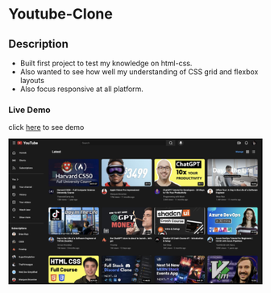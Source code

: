 # Youtube-Clone

## Description

<ul>
  <li>Built first project to test my knowledge on html-css.</li>
  <li>Also wanted to see how well my understanding of CSS grid and flexbox layouts</li>
  <li>Also focus responsive at all platform.</li>
</ul>

### Live Demo

click [here](https://mahdijafari0.github.io/YouTube-Clone/) to see demo

![youtube clone](img/logo/Youtube-clone.png)
